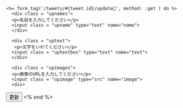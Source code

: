     <%= form_tag('/tweets/#{tweet.id}/update', method: :get ) do %>
      <div class = "upnames">
      <p>名前を入力してください</p>
      <input class = "upname" type="text" name="name">
      </div>

      <div class = "uptext">
       <p>文字をいれてください</p>
      <input class = "uptextbox" type="text" name="text">
      </div>

      <div class = "upimages">
      <p>画像のURLを入力してください</p>
      <input class = "upimage" type="src" name="image">
      <div>
   <input  class = "upsubmit" type="submit" value="更新">
<% end %>

